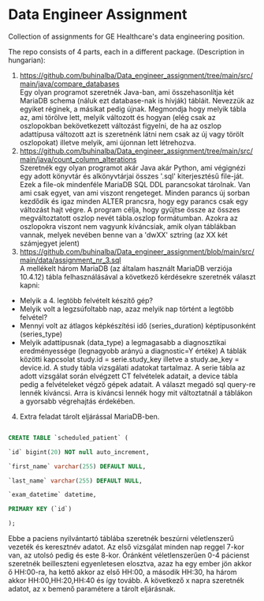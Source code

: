 # Data Engineer Assignment
Collection of assignments for GE Healthcare's data engineering position.

The repo consists of 4 parts, each in a different package. (Description in hungarian):
  1. https://github.com/buhinalba/Data_engineer_assignment/tree/main/src/main/java/compare_databases  
Egy olyan programot szeretnék Java-ban, ami összehasonlítja két MariaDB schema (náluk ezt database-nak is hívják) tábláit. Nevezzük az egyiket réginek, a másikat pedig újnak. Megmondja hogy melyik tábla az, ami törölve lett, melyik változott és hogyan (elég csak az oszlopokban bekövetkezett változást figyelni, de ha az oszlop adattípusa változott azt is szeretnénk látni nem csak az új vagy törölt oszlopokat) illetve melyik, ami újonnan lett létrehozva.
  2. https://github.com/buhinalba/Data_engineer_assignment/tree/main/src/main/java/count_column_alterations  
Szeretnék egy olyan programot akár Java akár Python, ami végignézi egy adott könyvtár és alkönyvtárjai összes '.sql' kiterjesztésű file-ját. Ezek a file-ok mindenféle MariaDB SQL DDL parancsokat tárolnak. Van ami csak egyet, van ami viszont rengeteget. Minden parancs új sorban kezdődik és igaz minden ALTER prancsra, hogy egy parancs csak egy változást hajt végre. A program célja, hogy gyűjtse össze az összes megváltoztatott oszlop nevét tábla.oszlop formátumban. Azokra az oszlopokra viszont nem vagyunk kíváncsiak, amik olyan táblákban vannak, melyek nevében benne van a 'dwXX' sztring (az XX két számjegyet jelent)
  3. https://github.com/buhinalba/Data_engineer_assignment/blob/main/src/main/data/assignment_nr_3.sql  
A mellékelt három MariaDB (az általam használt MariaDB verziója 10.4.12) tábla felhasználásával a következő kérdésekre szeretnék választ kapni:
  - Melyik a 4. legtöbb felvételt készítő gép?
  - Melyik volt a legzsúfoltabb nap, azaz melyik nap történt a legtöbb felvétel?
  - Mennyi volt az átlagos képkészítési idő (series_duration) képtípusonként (series_type)
  - Melyik adattípusnak (data_type) a legmagasabb a diagnosztikai eredményessége (legnagyobb arányú a diagnostic=Y értéke)
  A táblák közötti kapcsolat study.id = serie.study_key illetve a study.ae_key = device.id. A study tábla vizsgálati adatokat tartalmaz. A serie tábla az adott vizsgálat során elvégzett CT felvételek adatait, a device tábla pedig a felvételeket végző gépek adatait.  A választ megadó sql query-re lennék kíváncsi. Arra is kíváncsi lennék hogy mit változtatnál a táblákon a gyorsabb végrehajtás érdekében.
  4. Extra feladat tárolt eljárással MariaDB-ben.
 ``` sql

CREATE TABLE `scheduled_patient` (

`id` bigint(20) NOT null auto_increment,

`first_name` varchar(255) DEFAULT NULL,

`last_name` varchar(255) DEFAULT NULL,

`exam_datetime` datetime,

PRIMARY KEY (`id`)

);
```
  Ebbe a paciens nyilvántartó táblába szeretnék beszúrni véletlenszerű vezeték és keresztnév adatot. Az első vizsgálat minden nap reggel 7-kor van, az utolsó pedig és este 8-kor. Óránként véletlenszerűen 0-4 pácienst szeretnék beilleszteni egyenletesen elosztva, azaz ha egy ember jön akkor ő HH:00-ra, ha kettő akkor az első HH:00, a második HH:30, ha három akkor HH:00,HH:20,HH:40 és így tovább. A következő x napra szeretnék adatot, az x bemenő paramétere a tárolt eljárásnak.
